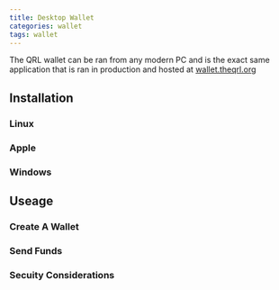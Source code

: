 ```yaml
---
title: Desktop Wallet
categories: wallet
tags: wallet
---
```


The QRL wallet can be ran from any modern PC and is the exact same application that is ran in production and hosted at [wallet.theqrl.org](https://wallet.theqrl.org)

## Installation

### Linux

### Apple

### Windows


## Useage

### Create A Wallet

### Send Funds

### Secuity Considerations